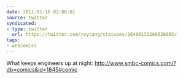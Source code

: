```yaml
---
date: 2011-01-16 02:06:01
source: twitter
syndicated:
- type: twitter
  url: https://twitter.com/roytang/statuses/26460131260628992/
tags:
- webcomics
---
```


What keeps engineers up at night: http://www.smbc-comics.com/?db=comics&id=1845#comic